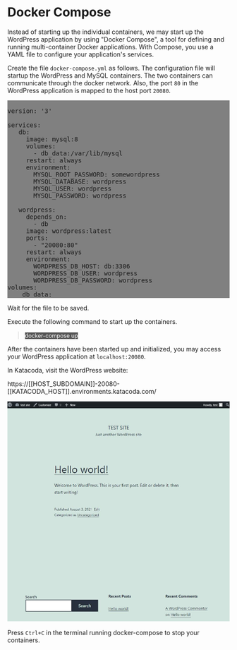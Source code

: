 # Docker Compose

Instead of starting up the individual containers, we may start up the WordPress application by using "Docker Compose", a tool for defining and running multi-container Docker applications. With Compose, you use a YAML file to configure your application's services. 

Create the file `docker-compose.yml` as follows. The configuration file will startup the WordPress and MySQL containers. The two containers can communicate through the docker network. Also, the port `80` in the WordPress application is mapped to the host port `20080`.

<pre style="background-color:Grey;">

version: '3'

services:
   db:
     image: mysql:8
     volumes:
       - db_data:/var/lib/mysql
     restart: always
     environment:
       MYSQL_ROOT_PASSWORD: somewordpress
       MYSQL_DATABASE: wordpress
       MYSQL_USER: wordpress
       MYSQL_PASSWORD: wordpress

   wordpress:
     depends_on:
       - db
     image: wordpress:latest
     ports:
       - "20080:80"
     restart: always
     environment:
       WORDPRESS_DB_HOST: db:3306
       WORDPRESS_DB_USER: wordpress
       WORDPRESS_DB_PASSWORD: wordpress
volumes:
    db_data:
</pre>

Wait for the file to be saved.

Execute the following command to start up the containers.

> <span align="left" style="color:#FFF;background:#555;font:Courier New; font-size: 90%;"> docker-compose up </span>


After the containers have been started up and initialized, you may access your WordPress application at `localhost:20080`.

In Katacoda, visit the WordPress website: 

https://[[HOST_SUBDOMAIN]]-20080-[[KATACODA_HOST]].environments.katacoda.com/

![Wordpress website](./assets/ws.jpg)


Press `Ctrl+C` in the terminal running docker-compose to stop your containers.

<br/>
